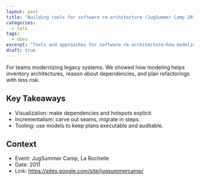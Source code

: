 ```yaml
---
layout: post
title: "Building tools for software re‑architecture (JugSummer Camp 2011)"
categories:
  - talk
tags:
  - obeo
excerpt: "Tools and approaches for software re‑architecture—how modeling helps plan and execute change."
draft: true
---
```


For teams modernizing legacy systems. We showed how modeling helps inventory architectures, reason about dependencies, and plan refactorings with less risk.

## Key Takeaways
- Visualization: make dependencies and hotspots explicit.
- Incrementalism: carve out seams, migrate in steps.
- Tooling: use models to keep plans executable and auditable.

## Context
- Event: JugSummer Camp, La Rochelle
- Date: 2011
- Link: https://sites.google.com/site/jugsummercamp/

